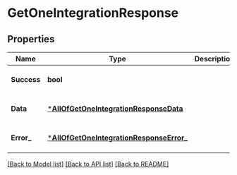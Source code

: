 # GetOneIntegrationResponse

## Properties
Name | Type | Description | Notes
------------ | ------------- | ------------- | -------------
**Success** | **bool** |  | [optional] [default to null]
**Data** | [***AllOfGetOneIntegrationResponseData**](AllOfGetOneIntegrationResponseData.md) |  | [optional] [default to null]
**Error_** | [***AllOfGetOneIntegrationResponseError_**](AllOfGetOneIntegrationResponseError_.md) |  | [optional] [default to null]

[[Back to Model list]](../README.md#documentation-for-models) [[Back to API list]](../README.md#documentation-for-api-endpoints) [[Back to README]](../README.md)

